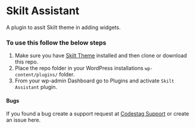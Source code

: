 # Skilt Assistant
A plugin to assit Skilt theme in adding widgets.

### To use this follow the below steps
 1. Make sure you have [Skilt Theme](https://codestag.com/themes/skilt) installed and then clone or download this repo.
 2. Place the repo folder in your WordPress installations `wp-content/plugins/` folder.
 3. From your wp-admin Dashboard go to Plugins and activate `Skilt Assistant` plugin.

#### Bugs
If you found a bug create a support request at [Codestag Support](https://codestag.com/support) or create an issue here.
